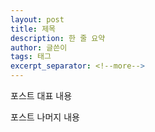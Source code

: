 ```yaml
---
layout: post
title: 제목
description: 한 줄 요약
author: 글쓴이
tags: 태그
excerpt_separator: <!--more-->
---
```


포스트 대표 내용
<!--more-->
포스트 나머지 내용